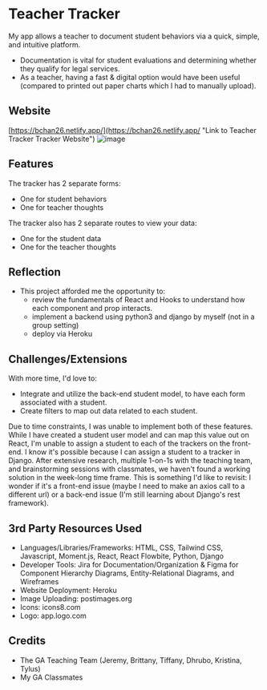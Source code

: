 # Teacher Tracker
My app allows a teacher to document student behaviors via a quick, simple, and intuitive platform.
- Documentation is vital for student evaluations and determining whether they qualify for legal services.
- As a teacher, having a fast & digital option would have been useful (compared to printed out paper charts which I had to manually upload).

## Website 
[https://bchan26.netlify.app/](https://bchan26.netlify.app/ "Link to Teacher Tracker Tracker Website")
![image](https://i.postimg.cc/3wwLLcZC/image-1.png)

## Features
The tracker has 2 separate forms:
- One for student behaviors
- One for teacher thoughts

The tracker also has 2 separate routes to view your data:
- One for the student data
- One for the teacher thoughts

## Reflection
- This project afforded me the opportunity to:
  - review the fundamentals of React and Hooks to understand how each component and prop interacts.
  - implement a backend using python3 and django by myself (not in a group setting)
  - deploy via Heroku

## Challenges/Extensions
With more time, I'd love to:
- Integrate and utilize the back-end student model, to have each form associated with a student.
- Create filters to map out data related to each student.

Due to time constraints, I was unable to implement both of these features. While I have created a student user model and can map this value out on React, I'm unable to assign a student to each of the trackers on the front-end. I know it's possible because I can assign a student to a tracker in Django. After extensive research, multiple 1-on-1s with the teaching team, and brainstorming sessions with classmates, we haven't found a working solution in the week-long time frame. This is something I'd like to revisit: I wonder if it's a front-end issue (maybe I need to make an axios call to a different url) or a back-end issue (I'm still learning about Django's rest framework).

## 3rd Party Resources Used
- Languages/Libraries/Frameworks: HTML, CSS, Tailwind CSS, Javascript, Moment.js, React, React Flowbite, Python, Django
- Developer Tools: Jira for Documentation/Organization & Figma for Component Hierarchy Diagrams, Entity-Relational Diagrams, and Wireframes
- Website Deployment: Heroku
- Image Uploading: postimages.org
- Icons: icons8.com
- Logo: app.logo.com

## Credits
- The GA Teaching Team (Jeremy, Brittany, Tiffany, Dhrubo, Kristina, Tylus)
- My GA Classmates
